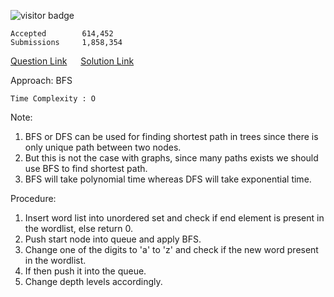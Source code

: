 ![visitor badge](https://visitor-badge.glitch.me/badge?page_id=yvrakesh.Leetcode-0127)

    Accepted        614,452
    Submissions     1,858,354

[Question Link](https://leetcode.com/problems/word-ladder/)   &emsp; [Solution Link](https://github.com/yvrakesh/Leetcode/blob/main/code/0127-Word-Ladder/sol.cpp)  

Approach: BFS

    Time Complexity : O


Note: 
1. BFS or DFS can be used for finding shortest path in trees since there is only unique path between two nodes.
2. But this is not the case with graphs, since many paths exists we should use BFS to find shortest path.
3. BFS will take polynomial time whereas DFS will take exponential time.

Procedure:

1. Insert word list into unordered set and check if end element is present in the wordlist, else return 0.
2. Push start node into queue and apply BFS.
3. Change one of the digits to 'a' to 'z' and check if the new word present in the wordlist.
4. If then push it into the queue.
5. Change depth levels accordingly. 